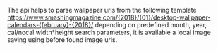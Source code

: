 The api helps to parse wallpaper urls from the following template https://www.smashingmagazine.com/{2018}/{01}/desktop-wallpaper-calendars-{february}-{2018}/ depending on predefined month, year, cal/nocal width*height search parameters, it is available a local image saving using before found image urls.